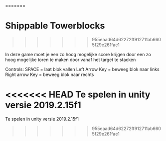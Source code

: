 

=======
# Shippable Towerblocks
>>>>>>> 955eaad64d62272ff912711ab6605f29e261fae1

In deze game moet je een zo hoog mogelijke score krijgen door een zo hoog mogelijke toren te maken door vanaf het target te stacken

Controls: SPACE = laat blok vallen    Left Arrow Key = beweeg blok naar links        Right arrow Key = beweeg blok naar rechts

<<<<<<< HEAD
Te spelen in unity versie 2019.2.15f1
=======
Te spelen in unity versie 2019.2.15f1
>>>>>>> 955eaad64d62272ff912711ab6605f29e261fae1
